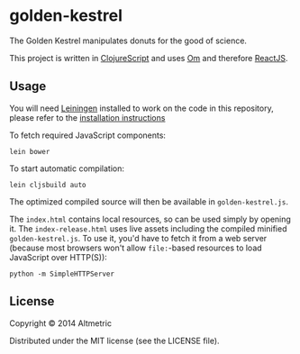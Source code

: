 # golden-kestrel

The Golden Kestrel manipulates donuts for the good of science.

This project is written in
[ClojureScript](https://github.com/clojure/clojurescript) and uses
[Om](https://github.com/swannodette/om/) and therefore
[ReactJS](http://facebook.github.io/react/).

## Usage

You will need [Leiningen](https://github.com/technomancy/leiningen/) installed
to work on the code in this repository, please refer to the [installation
instructions](https://github.com/technomancy/leiningen/#installation)

To fetch required JavaScript components:

    lein bower

To start automatic compilation:

    lein cljsbuild auto

The optimized compiled source will then be available in `golden-kestrel.js`.

The `index.html` contains local resources, so can be used simply by opening it.
The `index-release.html` uses live assets including the compiled minified
`golden-kestrel.js`. To use it, you'd have to fetch it from a web server
(because most browsers won't allow `file:`-based resources to load JavaScript
over HTTP(S)):

    python -m SimpleHTTPServer

## License

Copyright © 2014 Altmetric

Distributed under the MIT license (see the LICENSE file).
